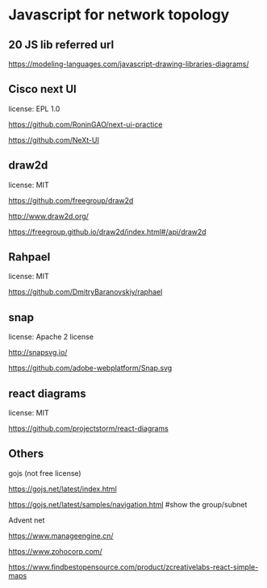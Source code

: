 # Javascript for network topology

## 20 JS lib referred url

<https://modeling-languages.com/javascript-drawing-libraries-diagrams/>

## Cisco next UI

license: EPL 1.0

<https://github.com/RoninGAO/next-ui-practice>

<https://github.com/NeXt-UI>

## draw2d

license: MIT

<https://github.com/freegroup/draw2d>

<http://www.draw2d.org/>

<https://freegroup.github.io/draw2d/index.html#/api/draw2d>

## Rahpael

license: MIT

<https://github.com/DmitryBaranovskiy/raphael>

## snap

license: Apache 2 license

<http://snapsvg.io/>

<https://github.com/adobe-webplatform/Snap.svg>

## react diagrams

license: MIT

<https://github.com/projectstorm/react-diagrams>

## Others

gojs (not free license)

<https://gojs.net/latest/index.html>

<https://gojs.net/latest/samples/navigation.html>  #show the group/subnet

Advent net

<https://www.manageengine.cn/>

<https://www.zohocorp.com/>

<https://www.findbestopensource.com/product/zcreativelabs-react-simple-maps>
